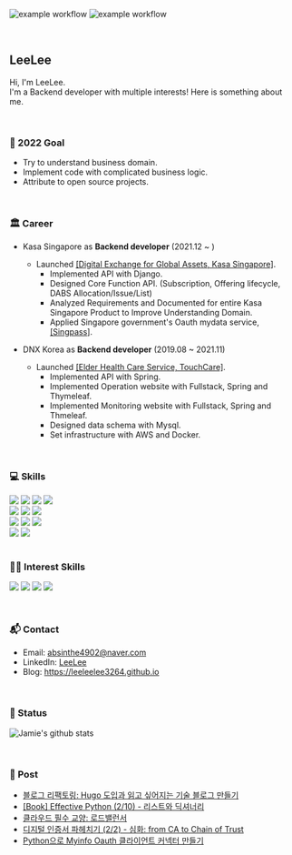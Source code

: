 ![example workflow](https://github.com/leeleelee3264/leeleelee3264/actions/workflows/leelee_me_healthcheck.yaml/badge.svg)
![example workflow](https://github.com/leeleelee3264/twitter_project/actions/workflows/netflix.yml/badge.svg)

<br>

## LeeLee 
Hi, I'm LeeLee. <br>
I'm a Backend developer with multiple interests! Here is something about me. <br> 

<br>

### 🥇 2022 Goal
- Try to understand business domain.  <br> 
- Implement code with complicated business logic. <br> 
- Attribute to open source projects. <br> 

<br>

### 🏛️ Career
- Kasa Singapore as **Backend developer** (2021.12 ~ )
    - Launched [[Digital Exchange for Global Assets, Kasa Singapore]](https://www.kasa.sg/).
        - Implemented API with Django.
        - Designed Core Function API. (Subscription, Offering lifecycle, DABS Allocation/Issue/List) 
        - Analyzed Requirements and Documented for entire Kasa Singapore Product to Improve Understanding Domain.
        - Applied Singapore government's Oauth mydata service, [[Singpass]](https://www.singpass.gov.sg/main/).

- DNX Korea as **Backend developer** (2019.08 ~ 2021.11)
    - Launched [[Elder Health Care Service, TouchCare]](https://www.youtube.com/watch?v=oMLnWmGjnyo&ab_channel=RangDnx).
        - Implemented API with Spring.
        - Implemented Operation website with Fullstack, Spring and Thymeleaf.
        - Implemented Monitoring website with Fullstack, Spring and Thmeleaf.
        - Designed data schema with Mysql.
        - Set infrastructure with AWS and Docker.

  
<br>


### 💻 Skills 
<span>
      <img src="https://img.shields.io/badge/Python-FFD43B?style=for-the-badge&logo=python&logoColor=blue">
      <img src="https://img.shields.io/badge/Java-ED8B00?style=for-the-badge&logo=java&logoColor=white">
      <img src="https://img.shields.io/badge/JavaScript-323330?style=for-the-badge&logo=javascript&logoColor=F7DF1E">
      <img src="https://img.shields.io/badge/Shell_Script-121011?style=for-the-badge&logo=gnu-bash&logoColor=white">
</span>

<br>

<span>
      <img src="https://img.shields.io/badge/Django-092E20?style=for-the-badge&logo=django&logoColor=green">
      <img src="https://img.shields.io/badge/django%20rest-ff1709?style=for-the-badge&logo=django&logoColor=white">
      <img src="https://img.shields.io/badge/Spring_Boot-F2F4F9?style=for-the-badge&logo=spring-boot">
      
</span>

<br>

<span>
      <img src="https://img.shields.io/badge/Amazon_AWS-FF9900?style=for-the-badge&logo=amazonaws&logoColor=white">
      <img src="https://img.shields.io/badge/Ubuntu-E95420?style=for-the-badge&logo=ubuntu&logoColor=white">
      <img src="https://img.shields.io/badge/Docker-2CA5E0?style=for-the-badge&logo=docker&logoColor=white">
</span>

<br>

<span>
      <img src="https://img.shields.io/badge/MySQL-005C84?style=for-the-badge&logo=mysql&logoColor=white">
      <img src="https://img.shields.io/badge/redis-%23DD0031.svg?&style=for-the-badge&logo=redis&logoColor=white">
</span>

<br>
<br>


### 👩‍💻 Interest Skills
<p>
      <img src="https://img.shields.io/badge/Dart-0175C2?style=for-the-badge&logo=dart&logoColor=white">
      <img src="https://img.shields.io/badge/Flutter-02569B?style=for-the-badge&logo=flutter&logoColor=white">
      <img src="https://img.shields.io/badge/Go-00ADD8?style=for-the-badge&logo=go&logoColor=white">
      <img src="https://img.shields.io/badge/kubernetes-326ce5.svg?&style=for-the-badge&logo=kubernetes&logoColor=white">
</p>

<br>

### 📬 Contact
- Email: <a href = "mailto: absinthe4902@naver.com">absinthe4902@naver.com</a>
- LinkedIn: [LeeLee](https://www.linkedin.com/in/seungmin4035/)
- Blog: https://leeleelee3264.github.io

<br>


### 🧐 Status 

![Jamie's github stats](https://github-readme-stats.vercel.app/api?username=leeleelee3264&show_icons=true&hide_border=true&theme=radical) 

<br>

### 📝 Post
- [블로그 리팩토링: Hugo 도입과 읽고 싶어지는 기술 블로그 만들기](https://leeleelee3264.github.io/post/2022-12-22-tech-blog-readability/)
- [[Book] Effective Python (2/10) - 리스트와 딕셔너리](https://leeleelee3264.github.io/post/2022-10-25-effevtive-python-betterway-11-to-15/)
- [클라우드 필수 교양: 로드밸런서](https://leeleelee3264.github.io/post/2022-10-24-load-balancer/)
- [디지털 인증서 파헤치기 (2/2) - 심화: from CA to Chain of Trust](https://leeleelee3264.github.io/post/2022-08-27-digital-certificate-part-final/)
- [Python으로 Myinfo Oauth 클라이언트 커넥터 만들기](https://leeleelee3264.github.io/post/2022-07-23-project-myinfo-connector-python/)